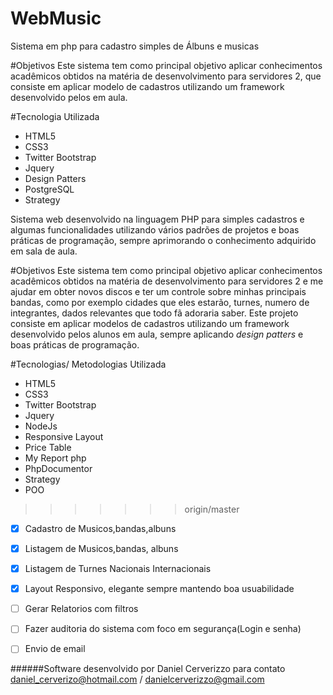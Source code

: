 # WebMusic

Sistema em php para cadastro simples de Álbuns e musicas 

#Objetivos
Este sistema tem como principal objetivo aplicar conhecimentos acadêmicos obtidos na matéria
de desenvolvimento para servidores 2, que consiste em aplicar modelo de cadastros utilizando um framework 
desenvolvido pelos em aula.

#Tecnologia Utilizada
- HTML5
- CSS3
- Twitter Bootstrap
- Jquery
 - Design Patters
 - PostgreSQL
 - Strategy 
 
Sistema web desenvolvido na linguagem PHP para simples cadastros e algumas funcionalidades utilizando vários padrões de projetos e boas práticas de programação, sempre aprimorando o conhecimento adquirido em sala de aula.

#Objetivos
Este sistema tem como principal objetivo aplicar conhecimentos acadêmicos obtidos na matéria
de desenvolvimento para servidores 2 e me ajudar em obter novos discos e ter um controle sobre minhas principais bandas, como por exemplo cidades que eles estarão, turnes, numero de integrantes, dados relevantes que todo fã adoraria saber. 
  Este projeto consiste em aplicar modelos de cadastros utilizando um framework desenvolvido pelos alunos em aula, sempre aplicando *design patters* e boas práticas de programação.

#Tecnologias/ Metodologias Utilizada
- HTML5
- CSS3
- Twitter Bootstrap
- Jquery
- NodeJs
- Responsive Layout
- Price Table
- My Report php
- PhpDocumentor
- Strategy
- POO
>>>>>>> origin/master

- [x] Cadastro de Musicos,bandas,albuns 
- [x] Listagem de Musicos,bandas, albuns
- [x] Listagem de Turnes Nacionais Internacionais
- [x] Layout Responsivo, elegante sempre mantendo boa usuabilidade
- [ ] Gerar Relatorios com filtros
- [ ] Fazer auditoria do sistema com foco em segurança(Login e senha)
- [ ] Envio de email




######Software desenvolvido por Daniel Cerverizzo para contato daniel_cerverizo@hotmail.com / danielcerverizzo@gmail.com

